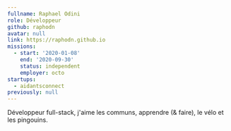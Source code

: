 ```yaml
---
fullname: Raphael Odini
role: Développeur
github: raphodn
avatar: null
link: https://raphodn.github.io
missions:
  - start: '2020-01-08'
    end: '2020-09-30'
    status: independent
    employer: octo
startups:
  - aidantsconnect
previously: null
---
```


Développeur full-stack, j'aime les communs, apprendre (& faire), le vélo et les pingouins.
